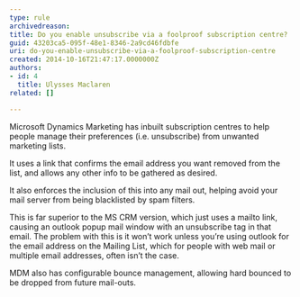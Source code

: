 ```yaml
---
type: rule
archivedreason: 
title: Do you enable unsubscribe via a foolproof subscription centre?
guid: 43203ca5-095f-48e1-8346-2a9cd46fdbfe
uri: do-you-enable-unsubscribe-via-a-foolproof-subscription-centre
created: 2014-10-16T21:47:17.0000000Z
authors:
- id: 4
  title: Ulysses Maclaren
related: []

---
```


Microsoft Dynamics Marketing has inbuilt subscription centres to help people manage their preferences (i.e. unsubscribe) from unwanted marketing lists.

It uses a link that confirms the email address you want removed from the list, and allows any other info to be gathered as desired.

<!--endintro-->

It also enforces the inclusion of this into any mail out, helping avoid your mail server from being blacklisted by spam filters.

This is far superior to the MS CRM version, which just uses a mailto link, causing an outlook popup mail window with an unsubscribe tag in that email. The problem with this is it won’t work unless you’re using outlook for the email address on the Mailing List, which for people with web mail or multiple email addresses, often isn’t the case.

MDM also has configurable bounce management, allowing hard bounced to be dropped from future mail-outs.
